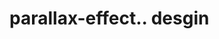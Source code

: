 # parallax-effect.. desgin                                                                                                                                                                                                                                                                                                                                                                                                                                                                                                                                                                                                 
